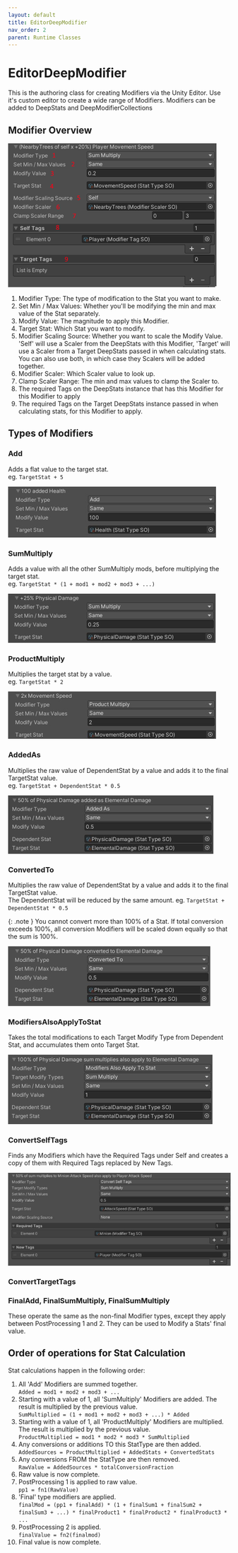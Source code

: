 ```yaml
---
layout: default
title: EditorDeepModifier
nav_order: 2
parent: Runtime Classes
---
```


# EditorDeepModifier

This is the authoring class for creating Modifiers via the Unity Editor. Use it's custom editor to create a wide range of Modifiers. Modifiers can be added to DeepStats and DeepModifierCollections

## Modifier Overview

![same min max](../../images/modifierOverview.png)

1. Modifier Type: The type of modification to the Stat you want to make.
2. Set Min / Max Values: Whether you'll be modifying the min and max value of the Stat separately.
3. Modify Value: The magnitude to apply this Modifier.
4. Target Stat: Which Stat you want to modify.
5. Modifier Scaling Source: Whether you want to scale the Modify Value. 'Self' will use a Scaler from the DeepStats with this Modifier, 'Target' will use a Scaler from a Target DeepStats passed in when calculating stats. You can also use both, in which case they Scalers will be added together.
6. Modifier Scaler: Which Scaler value to look up.
7. Clamp Scaler Range: The min and max values to clamp the Scaler to.
8. The required Tags on the DeepStats instance that has this Modifier for this Modifier to apply
9. The required Tags on the Target DeepStats instance passed in when calculating stats, for this Modifier to apply.

## Types of Modifiers

### Add
 Adds a flat value to the target stat.  
 eg. `TargetStat + 5`

![same min max](../../images/addModifier.jpg)

### SumMultiply
Adds a value with all the other SumMultiply mods, before multiplying the target stat.  
eg. `TargetStat * (1 + mod1 + mod2 + mod3 + ...)` 

![same min max](../../images/sumMultiplyModifier.jpg)

### ProductMultiply
Multiplies the target stat by a value.  
eg. `TargetStat * 2`

![same min max](../../images/productMultiplyModifier.jpg)

### AddedAs
Multiplies the raw value of DependentStat by a value and adds it to the final TargetStat value.  
eg. `TargetStat + DependentStat * 0.5`

![same min max](../../images/addedAsModifier.jpg)

### ConvertedTo
Multiplies the raw value of DependentStat by a value and adds it to the final TargetStat value.  
The DependentStat will be reduced by the same amount. 
eg. `TargetStat + DependentStat * 0.5`

{: .note }
You cannot convert more than 100% of a Stat. If total conversion exceeds 100%, all conversion Modifiers will be scaled down equally so that the sum is 100%.

![same min max](../../images/convertedToModifier.jpg)

### ModifiersAlsoApplyToStat
Takes the total modifications to each Target Modify Type from Dependent Stat, and accumulates them onto Target Stat.

![same min max](../../images/alsoAppliesToStatModifier.jpg)

### ConvertSelfTags
Finds any Modifiers which have the Required Tags under Self and creates a copy of them with Required Tags replaced by New Tags.

![same min max](../../images/convertSelfTagModifier.jpg)

### ConvertTargetTags


### FinalAdd, FinalSumMultiply, FinalSumMultiply
These operate the same as the non-final Modifier types, except they apply between PostProcessing 1 and 2. They can be used to Modify a Stats' final value.


## Order of operations for Stat Calculation
Stat calculations happen in the following order:
1. All 'Add' Modifiers are summed together.  
`Added = mod1 + mod2 + mod3 + ...`
2. Starting with a value of 1, all 'SumMultiply' Modifiers are added. The result is multiplied by the previous value.  
`SumMultiplied = (1 + mod1 + mod2 + mod3 + ...) * Added`
3. Starting with a value of 1, all 'ProductMultiply' Modifiers are multiplied. The result is multiplied by the previous value.  
`ProductMultiplied = mod1 * mod2 * mod3 * SumMultiplied`
4. Any conversions or additions TO this StatType are then added.  
`AddedSources = ProductMultiplied + AddedStats + ConvertedStats`
5. Any conversions FROM the StatType are then removed.  
`RawValue = AddedSources * totalConversionFraction`
6. Raw value is now complete.
7. PostProcessing 1 is applied to raw value.  
`pp1 = fn1(RawValue)`
8. 'Final' type modifiers are applied.  
`finalMod = (pp1 + finalAdd) * (1 + finalSum1 + finalSum2 + finalSum3 + ...) * finalProduct1 * finalProduct2 * finalProduct3 * ...`
9. PostProcessing 2 is applied.  
`finalValue = fn2(finalmod)`
10. Final value is now complete.
